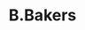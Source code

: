 ---
title: "B.Bakers"
url: /karachi/b-bakers-plot-no-318-shop-2and3-usmania-colony-nazimabad/
shop: bakery
---